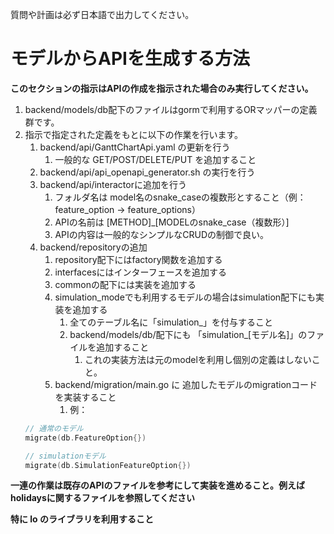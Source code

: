 質問や計画は必ず日本語で出力してください。

# モデルからAPIを生成する方法

**このセクションの指示はAPIの作成を指示された場合のみ実行してください。**

1. backend/models/db配下のファイルはgormで利用するORマッパーの定義群です。
2. 指示で指定された定義をもとに以下の作業を行います。
    1. backend/api/GanttChartApi.yaml の更新を行う
        1. 一般的な GET/POST/DELETE/PUT を追加すること
    2. backend/api/api_openapi_generator.sh の実行を行う
    3. backend/api/interactorに追加を行う
        1. フォルダ名は model名のsnake_caseの複数形とすること（例：feature_option → feature_options）
        2. APIの名前は [METHOD]_[MODELのsnake_case（複数形）]
        3. APIの内容は一般的なシンプルなCRUDの制御で良い。
    4. backend/repositoryの追加
        1. repository配下にはfactory関数を追加する
        2. interfacesにはインターフェースを追加する
        3. commonの配下には実装を追加する
        4. simulation_modeでも利用するモデルの場合はsimulation配下にも実装を追加する
            1. 全てのテーブル名に「simulation_」を付与すること
            2. backend/models/db/配下にも 「simulation_[モデル名]」のファイルを追加すること
                1. これの実装方法は元のmodelを利用し個別の定義はしないこと。
        5. backend/migration/main.go に 追加したモデルのmigrationコードを実装すること
            1. 例：
   ```go
   // 通常のモデル
   migrate(db.FeatureOption{})
   
   // simulationモデル
   migrate(db.SimulationFeatureOption{})
   ```

**一連の作業は既存のAPIのファイルを参考にして実装を進めること。例えば holidaysに関するファイルを参照してください**

**特に lo のライブラリを利用すること**